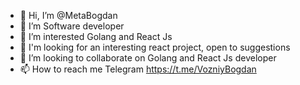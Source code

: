 - 👋 Hi, I’m @MetaBogdan 
- 💞️ I’m Software developer
- 👀 I’m interested Golang and React Js
- 🌱 I'm looking for an interesting react project, open to suggestions
- 💞️ I’m looking to collaborate on Golang and React Js developer 
- 📫 How to reach me Telegram https://t.me/VozniyBogdan

<!---
MetaBogdan/MetaBogdan is a ✨ special ✨ repository because its `README.md` (this file) appears on your GitHub profile.
You can click the Preview link to take a look at your changes.
--->
